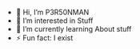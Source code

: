 - 👋 Hi, I’m P3R50NMAN
- 👀 I’m interested in Stuff
- 🌱 I’m currently learning About stuff
- ⚡ Fun fact: I exist

<!---
Yeetusmans2048/Yeetusmans2048 is a ✨ special ✨ repository because its `README.md` (this file) appears on your GitHub profile.
You can click the Preview link to take a look at your changes.
--->

